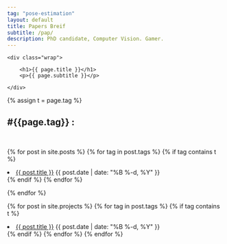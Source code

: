 ```yaml
---
tag: "pose-estimation"
layout: default
title: Papers Breif
subtitle: /pap/
description: PhD candidate, Computer Vision. Gamer.
---
```

<section class="intro">

	<div class="wrap">

		<h1>{{ page.title }}</h1>
		<p>{{ page.subtitle }}</p>

	</div>

{% assign t = page.tag %}
<h2> #{{page.tag}} : </h2> <br>

{% for post in site.posts %}
  {% for tag in post.tags %}
      {% if tag contains t %}
        <li>
          <a href="{{ post.url }}">{{ post.title }}</a>
          <span class="date">{{ post.date | date: "%B %-d, %Y"  }}</span>
        </li>
    {% endif %}
  {% endfor %}

{% endfor %}

{% for post in site.projects %}
  {% for tag in post.tags %}
      {% if tag contains t %}
        <li>
          <a href="{{ post.url }}">{{ post.title }}</a>
          <span class="date">{{ post.date | date: "%B %-d, %Y"  }}</span>
        </li>
    {% endif %}
  {% endfor %}
{% endfor %}
